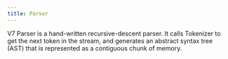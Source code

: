 ```yaml
---
title: Parser
---
```


V7 Parser is a hand-written recursive-descent parser. It calls Tokenizer
to get the next token in the stream, and generates an abstract syntax tree
(AST) that is represented as a contiguous chunk of memory.

